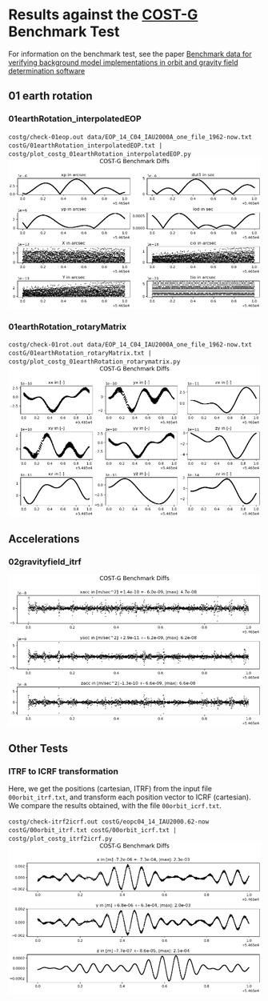 # Results against the [COST-G](https://cost-g.org/) Benchmark Test

For information on the benchmark test, see the paper 
[Benchmark data for verifying background model implementations in orbit and gravity field determination software](https://adgeo.copernicus.org/articles/55/1/2020/)

## 01 earth rotation

### 01earthRotation_interpolatedEOP
`costg/check-01eop.out data/EOP_14_C04_IAU2000A_one_file_1962-now.txt costG/01earthRotation_interpolatedEOP.txt | costg/plot_costg_01earthRotation_interpolatedEOP.py`
![alt text](figures/01earthRotation_interpolatedEOP.png)

### 01earthRotation_rotaryMatrix
`costg/check-01rot.out data/EOP_14_C04_IAU2000A_one_file_1962-now.txt costG/01earthRotation_rotaryMatrix.txt | costg/plot_costg_01earthRotation_rotarymatrix.py`
![alt text](figures/01earthRotation_rotaryMatrix.png)

## Accelerations

### 02gravityfield_itrf
![alt text](figures/02gravityfield_itrf.png)

## Other Tests

### ITRF to ICRF transformation
Here, we get the positions (cartesian, ITRF) from the input file `00orbit_itrf.txt`, 
and transform each position vector to ICRF (cartesian). We compare the results 
obtained, with the file `00orbit_icrf.txt`.

`costg/check-itrf2icrf.out costG/eopc04_14_IAU2000.62-now costG/00orbit_itrf.txt costG/00orbit_icrf.txt | costg/plot_costg_itrf2icrf.py`
![alt text](figures/00itrf2icrf.png)
